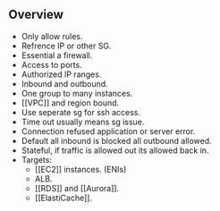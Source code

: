 ## Overview

- Only allow rules.
- Refrence IP or other SG.
- Essential a firewall.
- Access to ports.
- Authorized IP ranges.
- Inbound and outbound.
- One group to many instances.
- [[VPC]] and region bound.
- Use seperate sg for ssh access.
- Time out usually means sg issue.
- Connection refused application or server error.
- Default all inbound is blocked all outbound allowed.
- Stateful, if traffic is allowed out its allowed back in.
- Targets:
  - [[EC2]] instances. (ENIs)
  - ALB.
  - [[RDS]] and [[Aurora]].
  - [[ElastiCache]].
